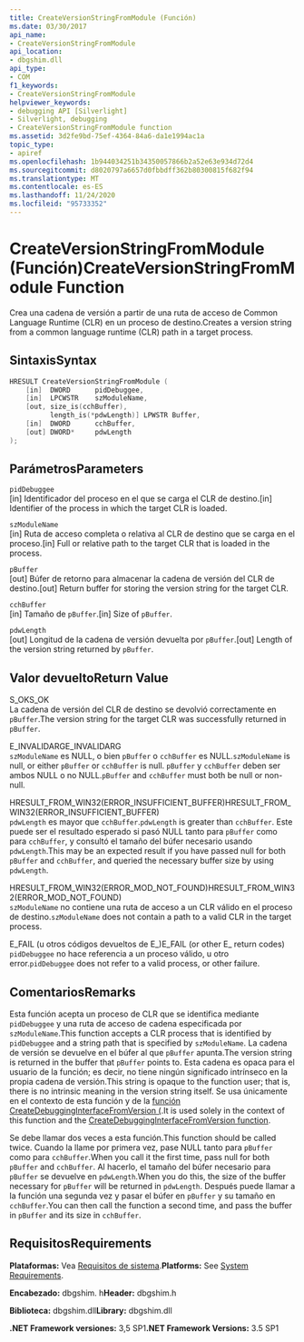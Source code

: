 ```yaml
---
title: CreateVersionStringFromModule (Función)
ms.date: 03/30/2017
api_name:
- CreateVersionStringFromModule
api_location:
- dbgshim.dll
api_type:
- COM
f1_keywords:
- CreateVersionStringFromModule
helpviewer_keywords:
- debugging API [Silverlight]
- Silverlight, debugging
- CreateVersionStringFromModule function
ms.assetid: 3d2fe9bd-75ef-4364-84a6-da1e1994ac1a
topic_type:
- apiref
ms.openlocfilehash: 1b944034251b34350057866b2a52e63e934d72d4
ms.sourcegitcommit: d8020797a6657d0fbbdff362b80300815f682f94
ms.translationtype: MT
ms.contentlocale: es-ES
ms.lasthandoff: 11/24/2020
ms.locfileid: "95733352"
---
```

# <a name="createversionstringfrommodule-function"></a><span data-ttu-id="c79d0-102">CreateVersionStringFromModule (Función)</span><span class="sxs-lookup"><span data-stu-id="c79d0-102">CreateVersionStringFromModule Function</span></span>

<span data-ttu-id="c79d0-103">Crea una cadena de versión a partir de una ruta de acceso de Common Language Runtime (CLR) en un proceso de destino.</span><span class="sxs-lookup"><span data-stu-id="c79d0-103">Creates a version string from a common language runtime (CLR) path in a target process.</span></span>  
  
## <a name="syntax"></a><span data-ttu-id="c79d0-104">Sintaxis</span><span class="sxs-lookup"><span data-stu-id="c79d0-104">Syntax</span></span>  
  
```cpp  
HRESULT CreateVersionStringFromModule (  
    [in]  DWORD      pidDebuggee,  
    [in]  LPCWSTR    szModuleName,  
    [out, size_is(cchBuffer),  
          length_is(*pdwLength)] LPWSTR Buffer,  
    [in]  DWORD      cchBuffer,  
    [out] DWORD*     pdwLength  
);  
```  
  
## <a name="parameters"></a><span data-ttu-id="c79d0-105">Parámetros</span><span class="sxs-lookup"><span data-stu-id="c79d0-105">Parameters</span></span>  

 `pidDebuggee`  
 <span data-ttu-id="c79d0-106">[in] Identificador del proceso en el que se carga el CLR de destino.</span><span class="sxs-lookup"><span data-stu-id="c79d0-106">[in] Identifier of the process in which the target CLR is loaded.</span></span>  
  
 `szModuleName`  
 <span data-ttu-id="c79d0-107">[in] Ruta de acceso completa o relativa al CLR de destino que se carga en el proceso.</span><span class="sxs-lookup"><span data-stu-id="c79d0-107">[in] Full or relative path to the target CLR that is loaded in the process.</span></span>  
  
 `pBuffer`  
 <span data-ttu-id="c79d0-108">[out] Búfer de retorno para almacenar la cadena de versión del CLR de destino.</span><span class="sxs-lookup"><span data-stu-id="c79d0-108">[out] Return buffer for storing the version string for the target CLR.</span></span>  
  
 `cchBuffer`  
 <span data-ttu-id="c79d0-109">[in] Tamaño de `pBuffer`.</span><span class="sxs-lookup"><span data-stu-id="c79d0-109">[in] Size of `pBuffer`.</span></span>  
  
 `pdwLength`  
 <span data-ttu-id="c79d0-110">[out] Longitud de la cadena de versión devuelta por `pBuffer`.</span><span class="sxs-lookup"><span data-stu-id="c79d0-110">[out] Length of the version string returned by `pBuffer`.</span></span>  
  
## <a name="return-value"></a><span data-ttu-id="c79d0-111">Valor devuelto</span><span class="sxs-lookup"><span data-stu-id="c79d0-111">Return Value</span></span>  

 <span data-ttu-id="c79d0-112">S_OK</span><span class="sxs-lookup"><span data-stu-id="c79d0-112">S_OK</span></span>  
 <span data-ttu-id="c79d0-113">La cadena de versión del CLR de destino se devolvió correctamente en `pBuffer`.</span><span class="sxs-lookup"><span data-stu-id="c79d0-113">The version string for the target CLR was successfully returned in `pBuffer`.</span></span>  
  
 <span data-ttu-id="c79d0-114">E_INVALIDARG</span><span class="sxs-lookup"><span data-stu-id="c79d0-114">E_INVALIDARG</span></span>  
 <span data-ttu-id="c79d0-115">`szModuleName` es NULL, o bien `pBuffer` o `cchBuffer` es NULL.</span><span class="sxs-lookup"><span data-stu-id="c79d0-115">`szModuleName` is null, or either `pBuffer` or `cchBuffer` is null.</span></span> <span data-ttu-id="c79d0-116">`pBuffer` y `cchBuffer` deben ser ambos NULL o no NULL.</span><span class="sxs-lookup"><span data-stu-id="c79d0-116">`pBuffer` and `cchBuffer` must both be null or non-null.</span></span>  
  
 <span data-ttu-id="c79d0-117">HRESULT_FROM_WIN32(ERROR_INSUFFICIENT_BUFFER)</span><span class="sxs-lookup"><span data-stu-id="c79d0-117">HRESULT_FROM_WIN32(ERROR_INSUFFICIENT_BUFFER)</span></span>  
 <span data-ttu-id="c79d0-118">`pdwLength` es mayor que `cchBuffer`.</span><span class="sxs-lookup"><span data-stu-id="c79d0-118">`pdwLength` is greater than `cchBuffer`.</span></span> <span data-ttu-id="c79d0-119">Este puede ser el resultado esperado si pasó NULL tanto para `pBuffer` como para `cchBuffer`, y consultó el tamaño del búfer necesario usando `pdwLength`.</span><span class="sxs-lookup"><span data-stu-id="c79d0-119">This may be an expected result if you have passed null for both `pBuffer` and `cchBuffer`, and queried the necessary buffer size by using `pdwLength`.</span></span>  
  
 <span data-ttu-id="c79d0-120">HRESULT_FROM_WIN32(ERROR_MOD_NOT_FOUND)</span><span class="sxs-lookup"><span data-stu-id="c79d0-120">HRESULT_FROM_WIN32(ERROR_MOD_NOT_FOUND)</span></span>  
 <span data-ttu-id="c79d0-121">`szModuleName` no contiene una ruta de acceso a un CLR válido en el proceso de destino.</span><span class="sxs-lookup"><span data-stu-id="c79d0-121">`szModuleName` does not contain a path to a valid CLR in the target process.</span></span>  
  
 <span data-ttu-id="c79d0-122">E_FAIL (u otros códigos devueltos de E_)</span><span class="sxs-lookup"><span data-stu-id="c79d0-122">E_FAIL (or other E_ return codes)</span></span>  
 <span data-ttu-id="c79d0-123">`pidDebuggee` no hace referencia a un proceso válido, u otro error.</span><span class="sxs-lookup"><span data-stu-id="c79d0-123">`pidDebuggee` does not refer to a valid process, or other failure.</span></span>  
  
## <a name="remarks"></a><span data-ttu-id="c79d0-124">Comentarios</span><span class="sxs-lookup"><span data-stu-id="c79d0-124">Remarks</span></span>  

 <span data-ttu-id="c79d0-125">Esta función acepta un proceso de CLR que se identifica mediante `pidDebuggee` y una ruta de acceso de cadena especificada por `szModuleName`.</span><span class="sxs-lookup"><span data-stu-id="c79d0-125">This function accepts a CLR process that is identified by `pidDebuggee` and a string path that is specified by `szModuleName`.</span></span> <span data-ttu-id="c79d0-126">La cadena de versión se devuelve en el búfer al que `pBuffer` apunta.</span><span class="sxs-lookup"><span data-stu-id="c79d0-126">The version string is returned in the buffer that `pBuffer` points to.</span></span> <span data-ttu-id="c79d0-127">Esta cadena es opaca para el usuario de la función; es decir, no tiene ningún significado intrínseco en la propia cadena de versión.</span><span class="sxs-lookup"><span data-stu-id="c79d0-127">This string is opaque to the function user; that is, there is no intrinsic meaning in the version string itself.</span></span> <span data-ttu-id="c79d0-128">Se usa únicamente en el contexto de esta función y de la [función CreateDebuggingInterfaceFromVersion (](createdebugginginterfacefromversion-function-for-silverlight.md).</span><span class="sxs-lookup"><span data-stu-id="c79d0-128">It is used solely in the context of this function and the [CreateDebuggingInterfaceFromVersion function](createdebugginginterfacefromversion-function-for-silverlight.md).</span></span>  
  
 <span data-ttu-id="c79d0-129">Se debe llamar dos veces a esta función.</span><span class="sxs-lookup"><span data-stu-id="c79d0-129">This function should be called twice.</span></span> <span data-ttu-id="c79d0-130">Cuando la llame por primera vez, pase NULL tanto para `pBuffer` como para `cchBuffer`.</span><span class="sxs-lookup"><span data-stu-id="c79d0-130">When you call it the first time, pass null for both `pBuffer` and `cchBuffer`.</span></span> <span data-ttu-id="c79d0-131">Al hacerlo, el tamaño del búfer necesario para `pBuffer` se devuelve en `pdwLength`.</span><span class="sxs-lookup"><span data-stu-id="c79d0-131">When you do this, the size of the buffer necessary for `pBuffer` will be returned in `pdwLength`.</span></span> <span data-ttu-id="c79d0-132">Después puede llamar a la función una segunda vez y pasar el búfer en `pBuffer` y su tamaño en `cchBuffer`.</span><span class="sxs-lookup"><span data-stu-id="c79d0-132">You can then call the function a second time, and pass the buffer in `pBuffer` and its size in `cchBuffer`.</span></span>  
  
## <a name="requirements"></a><span data-ttu-id="c79d0-133">Requisitos</span><span class="sxs-lookup"><span data-stu-id="c79d0-133">Requirements</span></span>  

 <span data-ttu-id="c79d0-134">**Plataformas:** Vea [Requisitos de sistema](../../get-started/system-requirements.md).</span><span class="sxs-lookup"><span data-stu-id="c79d0-134">**Platforms:** See [System Requirements](../../get-started/system-requirements.md).</span></span>  
  
 <span data-ttu-id="c79d0-135">**Encabezado:** dbgshim. h</span><span class="sxs-lookup"><span data-stu-id="c79d0-135">**Header:** dbgshim.h</span></span>  
  
 <span data-ttu-id="c79d0-136">**Biblioteca:** dbgshim.dll</span><span class="sxs-lookup"><span data-stu-id="c79d0-136">**Library:** dbgshim.dll</span></span>  
  
 <span data-ttu-id="c79d0-137">**.NET Framework versiones:** 3,5 SP1</span><span class="sxs-lookup"><span data-stu-id="c79d0-137">**.NET Framework Versions:** 3.5 SP1</span></span>

